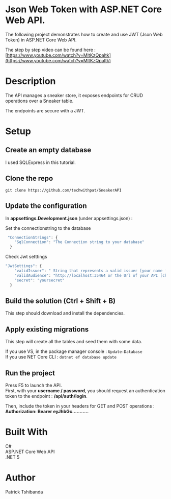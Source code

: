 #  Json Web Token with ASP.NET Core Web API.
The following project demonstrates how to create and use JWT (Json Web Token) in ASP.NET Core Web API. 

The step by step video can be found here :<br/>  [https://www.youtube.com/watch?v=MltKzQpaltk](https://www.youtube.com/watch?v=MltKzQpaltk)

# Description
The API manages a sneaker store, it exposes endpoints for CRUD operations over a Sneaker table.

The endpoints are secure with a JWT.

# Setup
## Create an empty database<br/>
I used SQLExpress in this tutorial.

## Clone the repo
```
git clone https://github.com/techwithpat/SneakerAPI
```

## Update the configuration
In __appsettings.Development.json__ (under appsettings.json) :

Set the connectionstring to the database 
```javascript
 "ConnectionStrings": {
    "SqlConnection": "The Connection string to your database"
  }
```
Check Jwt setttings
```javascript
"JwtSettings": {
    "validIssuer": " String that represents a valid issuer [your name for instance]",
    "validAudience": "http://localhost:35464 or the Url of your API [check in Properties/launchSettings.json]",
    "secret": "yoursecret"
  }
```

## Build the solution (Ctrl + Shift + B)
This step should download and install the dependencies.

## Apply existing migrations 
This step will create all the tables and seed them with some data.

If you use VS, in the package manager console : `Update-Database`<br/>
If you use NET Core CLI : `dotnet ef database update`

## Run the project
Press F5 to launch the API.<br/>
First, with your __username / password__, you should request an authentication token to the endpoint : __/api/auth/login__.

Then, include the token in your headers for GET and POST operations :
__Authorization: Bearer eyJhbGc...........__

# Built With
 C#<br/>
 ASP.NET Core Web API<br/>
.NET 5<br/>


# Author
Patrick Tshibanda
